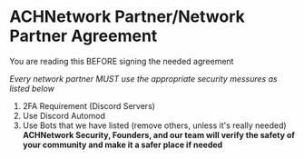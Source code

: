 # ACHNetwork Partner/Network Partner Agreement
You are reading this BEFORE signing the needed agreement



*Every network partner MUST use the appropriate security messures as listed below*
1. 2FA Requirement (Discord Servers)
2. Use Discord Automod
3. Use Bots that we have listed (remove others, unless it's really needed)
**ACHNetwork Security, Founders, and our team will verify the safety of your community and make it a safer place if needed**
